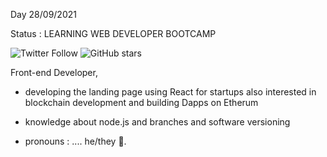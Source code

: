  Day 28/09/2021
 
Status : LEARNING WEB DEVELOPER BOOTCAMP  



![Twitter Follow](https://img.shields.io/twitter/follow/zoro_94?style=social)
![GitHub stars](https://img.shields.io/github/stars/zoro9483?tab=stars?style=social)

Front-end Developer, 

- developing the landing page using React for startups also interested in blockchain development and building Dapps on Etherum 
- knowledge about node.js and branches and software versioning 

- pronouns : .... he/they 🐛.



